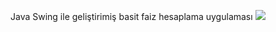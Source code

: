 Java Swing ile geliştirimiş basit faiz hesaplama uygulaması
![](https://s28.postimg.org/hjvzai8m5/Ads_z.png)
